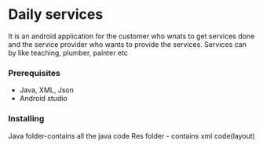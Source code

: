 # Daily services

It is an android application for the customer who wnats to get services done and the service provider who wants to provide the services. Services can by like teaching, plumber, painter etc



### Prerequisites

* Java,  XML, Json
* Android studio



### Installing

Java folder-contains all the java code 
Res folder - contains xml code(layout)

